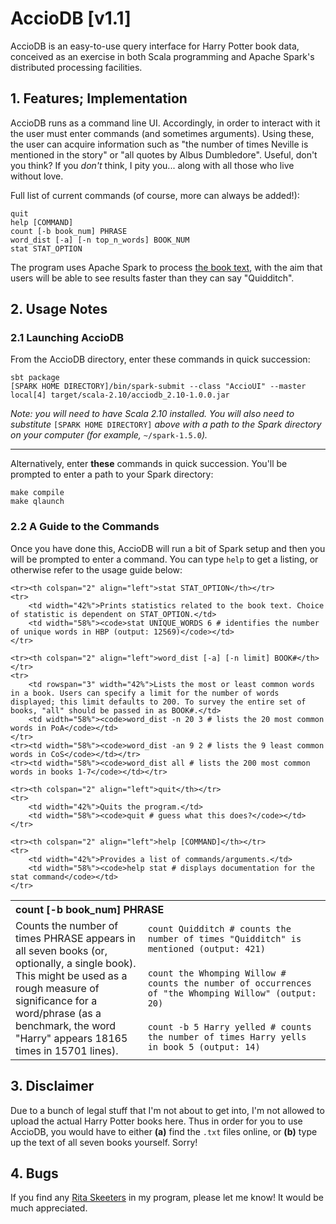 # AccioDB [v1.1]
AccioDB is an easy-to-use query interface for Harry Potter book data, conceived as an exercise in both Scala programming and Apache Spark's distributed processing facilities.

## 1. Features; Implementation
AccioDB runs as a command line UI. Accordingly, in order to interact with it the user must enter commands (and sometimes arguments). Using these, the user can acquire information such as "the number of times Neville is mentioned in the story" or "all quotes by Albus Dumbledore". Useful, don't you think? If you _don't_ think, I pity you... along with all those who live without love.

Full list of current commands (of course, more can always be added!):<br>
```
quit
help [COMMAND]
count [-b book_num] PHRASE
word_dist [-a] [-n top_n_words] BOOK_NUM
stat STAT_OPTION
```

The program uses Apache Spark to process [the book text](#3-disclaimer), with the aim that users will be able to see results faster than they can say "Quidditch".

## 2. Usage Notes
### 2.1 Launching AccioDB
From the AccioDB directory, enter these commands in quick succession:

```shell
sbt package
[SPARK HOME DIRECTORY]/bin/spark-submit --class "AccioUI" --master local[4] target/scala-2.10/acciodb_2.10-1.0.0.jar
```

_Note: you will need to have Scala 2.10 installed. You will also need to substitute_ `[SPARK HOME DIRECTORY]` _above with a path to the Spark directory on your computer (for example,_ `~/spark-1.5.0`_)._

___

Alternatively, enter **these** commands in quick succession. You'll be prompted to enter a path to your Spark directory:

```shell
make compile
make qlaunch
```

### 2.2 A Guide to the Commands
Once you have done this, AccioDB will run a bit of Spark setup and then you will be prompted to enter a command. You can type `help` to get a listing, or otherwise refer to the usage guide below:

<table width="100%">
    <tr><th colspan="2" align="left">count [-b book_num] PHRASE</th></tr>
    <tr>
        <td rowspan="3" width="42%">Counts the number of times PHRASE appears in all seven books (or, optionally, a single book). This might be used as a rough measure of significance for a word/phrase (as a benchmark, the word "Harry" appears 18165 times in 15701 lines).</td>
        <td width="58%"><code>count Quidditch # counts the number of times "Quidditch" is mentioned (output: 421)</code></td>
    </tr>
    <tr><td width="58%"><code>count the Whomping Willow # counts the number of occurrences of "the Whomping Willow" (output: 20)</code></td></tr>
    <tr><td width="58%"><code>count -b 5 Harry yelled # counts the number of times Harry yells in book 5 (output: 14)</code></td></tr>
    
    <tr><th colspan="2" align="left">stat STAT_OPTION</th></tr>
    <tr>
        <td width="42%">Prints statistics related to the book text. Choice of statistic is dependent on STAT_OPTION.</td>
        <td width="58%"><code>stat UNIQUE_WORDS 6 # identifies the number of unique words in HBP (output: 12569)</code></td>
    </tr>
    
    <tr><th colspan="2" align="left">word_dist [-a] [-n limit] BOOK#</th></tr>
    <tr>
        <td rowspan="3" width="42%">Lists the most or least common words in a book. Users can specify a limit for the number of words displayed; this limit defaults to 200. To survey the entire set of books, "all" should be passed in as BOOK#.</td>
        <td width="58%"><code>word_dist -n 20 3 # lists the 20 most common words in PoA</code></td>
    </tr>
    <tr><td width="58%"><code>word_dist -an 9 2 # lists the 9 least common words in CoS</code></td></tr>
    <tr><td width="58%"><code>word_dist all # lists the 200 most common words in books 1-7</code></td></tr>
    
    <tr><th colspan="2" align="left">quit</th></tr>
    <tr>
        <td width="42%">Quits the program.</td>
        <td width="58%"><code>quit # guess what this does?</code></td>
    </tr>
    
    <tr><th colspan="2" align="left">help [COMMAND]</th></tr>
    <tr>
        <td width="42%">Provides a list of commands/arguments.</td>
        <td width="58%"><code>help stat # displays documentation for the stat command</code></td>
    </tr>
</table>

## 3. Disclaimer
Due to a bunch of legal stuff that I'm not about to get into, I'm not allowed to upload the actual Harry Potter books here. Thus in order for you to use AccioDB, you would have to either **(a)** find the `.txt` files online, or **(b)** type up the text of all seven books yourself. Sorry!

## 4. Bugs
If you find any [Rita Skeeters](https://www.hp-lexicon.org/images/chapters/gf/c37--the-beginning.jpg) in my program, please let me know! It would be much appreciated.
